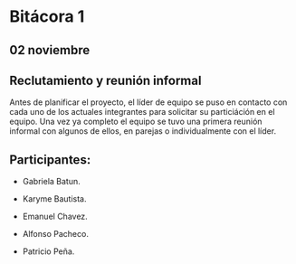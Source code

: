 # Bitácora 1

## 02 noviembre

## Reclutamiento y reunión informal

Antes de planificar el proyecto, el líder de equipo se puso en contacto con cada uno de los actuales integrantes para solicitar su particiáción en el equipo.
Una vez ya completo el equipo se tuvo una primera reunión informal con algunos de ellos, en parejas o individualmente con el líder.

## Participantes:

- Gabriela Batun.

- Karyme Bautista.

- Emanuel Chavez.

- Alfonso Pacheco.

- Patricio Peña.
